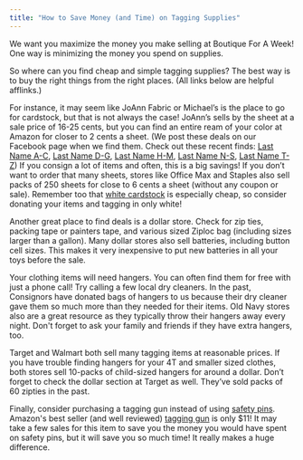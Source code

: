 ```yaml
---
title: "How to Save Money (and Time) on Tagging Supplies"
---
```


We want you maximize the money you make selling at Boutique For A Week! One way is minimizing the money you spend on supplies.

So where can you find cheap and simple tagging supplies? The best way is to buy the right things from the right places. (All links below are helpful afflinks.)

For instance, it may seem like JoAnn Fabric or Michael’s is the place to go for cardstock, but that is not always the case! JoAnn’s sells by the sheet at a sale price of 16-25 cents, but you can find an entire ream of your color at Amazon for closer to 2 cents a sheet. (We post these deals on our Facebook page when we find them. Check out these recent finds: [Last Name A-C](https://amzn.to/2wqSRhz), [Last Name D-G](https://amzn.to/2vCl9Iy), [Last Name H-M](https://amzn.to/2vBHlSR ), [Last Name N-S](https://amzn.to/2vMjW1E), [Last Name T-Z](https://amzn.to/2vBuccG)) If you consign a lot of items and often, this is a big savings! If you don’t want to order that many sheets, stores like Office Max and Staples also sell packs of 250 sheets for close to 6 cents a sheet (without any coupon or sale). Remember too that [white cardstock](https://amzn.to/2fpT292) is especially cheap, so consider donating your items and tagging in only white!

Another great place to find deals is a dollar store. Check for zip ties, packing tape or painters tape, and various sized Ziploc bag (including sizes larger than a gallon). Many dollar stores also sell batteries, including button cell sizes. This makes it very inexpensive to put new batteries in all your toys before the sale.

Your clothing items will need hangers. You can often find them for free with just a phone call! Try calling a few local dry cleaners. In the past, Consignors have donated bags of hangers to us because their dry cleaner gave them so much more than they needed for their items. Old Navy stores also are a great resource as they typically throw their hangers away every night. Don't forget to ask your family and friends if they have extra hangers, too.

Target and Walmart both sell many tagging items at reasonable prices. If you have trouble finding hangers for your 4T and smaller sized clothes, both stores sell 10-packs of child-sized hangers for around a dollar. Don’t forget to check the dollar section at Target as well. They’ve sold packs of 60 zipties in the past.

Finally, consider purchasing a tagging gun instead of using [safety pins](https://amzn.to/2fz35bZ). Amazon's best seller (and well reviewed) [tagging gun](https://amzn.to/2vfut29) is only $11! It may take a few sales for this item to save you the money you would have spent on safety pins, but it will save you so much time! It really makes a huge difference.
